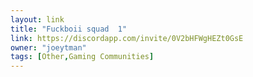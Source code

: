 ```yaml
---
layout: link
title: "Fuckboii squad 	1"
link: https://discordapp.com/invite/0V2bHFWgHEZt0GsE
owner: "joeytman"
tags: [Other,Gaming Communities]
---
```

